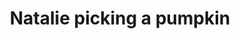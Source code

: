 ---
raw_url: https://prdwebappstorage.blob.core.windows.net/kansaspattons/images/gallery-2009-10-18/img58813.jpg
index: 8
title: Natalie picking a pumpkin
---